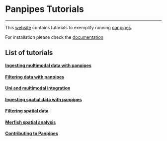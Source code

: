 # Panpipes Tutorials
---------------------

This [website](https://panpipes-tutorials.readthedocs.io/en/latest/) contains tutorials to exemplify running [panpipes](https://panpipes-pipelines.readthedocs.io/en/latest/).

For installation please check the [documentation](https://github.com/DendrouLab/panpipes/blob/main/docs/install.md)


## List of tutorials

#### [Ingesting multimodal data with panpipes](https://github.com/DendrouLab/panpipes_reproducibility/blob/main/docs/ingesting_data/Ingesting_data_with_panpipes.md) 
#### [Filtering data with panpipes](https://github.com/DendrouLab/panpipes_reproducibility/tree/main/docs/filtering_data/filtering_data_with_panpipes.md)
#### [Uni and multimodal integration](https://github.com/DendrouLab/panpipes_reproducibility/tree/main/docs/uni_multi_integration/Integrating_data_with_panpipes.md) 
#### [Ingesting spatial data with panpipes](https://github.com/DendrouLab/panpipes_reproducibility/blob/main/docs/ingesting_spatial_data/Ingesting_spatialdata_with_panpipes.md) 
#### [Filtering spatial data](https://github.com/DendrouLab/panpipes_reproducibility/blob/main/docs/filtering_spatial_data/filtering_spatial_data_with_panpipes.md)
#### [Merfish spatial analysis](https://github.com/DendrouLab/panpipes_reproducibility/blob/main/docs/ingesting_processing_merfish_data/merfish_analysis_with_panpipes.md)
#### [Contributing to Panpipes](https://github.com/DendrouLab/panpipes_reproducibility/blob/main/docs/contributing.md) 




